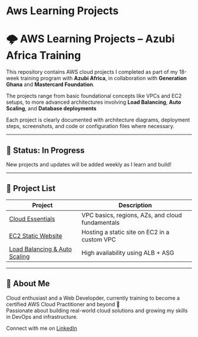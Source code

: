 # Aws Learning Projects

# 🌩️ AWS Learning Projects – Azubi Africa Training

This repository contains AWS cloud projects I completed as part of my 18-week training program with **Azubi Africa**, in collaboration with **Generation Ghana** and **Mastercard Foundation**.

The projects range from basic foundational concepts like VPCs and EC2 setups, to more advanced architectures involving **Load Balancing**, **Auto Scaling**, and **Database deployments**

Each project is clearly documented with architecture diagrams, deployment steps, screenshots, and code or configuration files where necessary.

---

## 🚧 Status: In Progress

New projects and updates will be added weekly as I learn and build!

---

## 📂 Project List

| Project                                                            | Description                                      |
| ------------------------------------------------------------------ | ------------------------------------------------ |
| [Cloud Essentials](./cloud-essentials/)                            | VPC basics, regions, AZs, and cloud fundamentals |
| [EC2 Static Website](./Ec2-static-website/)                        | Hosting a static site on EC2 in a custom VPC     |
| [Load Balancing & Auto Scaling](./load-balancing-and-auto-scaling) | High availability using ALB + ASG                |

---

## 📌 About Me

Cloud enthusiast and a Web Developder, currently training to become a certified AWS Cloud Practitioner and beyond 🚀  
Passionate about building real-world cloud solutions and growing my skills in DevOps and infrastructure.

Connect with me on [LinkedIn](https://www.linkedin.com/in/lord-baah)
